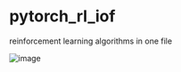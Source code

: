 # pytorch_rl_iof
reinforcement learning algorithms in one file

![image](http://github.com/zzzxxxttt/pytorch_rl_iof/raw/master/figures/ddpg_mtcar.png)
